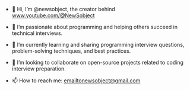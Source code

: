 - 👋 Hi, I’m @newsobject, the creator behind www.youtube.com/@NewSobject

- 👀 I’m passionate about programming and helping others succeed in technical interviews.

- 🌱 I’m currently learning and sharing programming interview questions, problem-solving techniques, and best practices.

- 💞️ I’m looking to collaborate on open-source projects related to coding interview preparation.

- 📫 How to reach me: emailtonewsobject@gmail.com 
